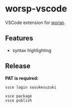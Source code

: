 # worsp-vscode

VSCode extension for [worsp](https://github.com/sosukesuzuki/worsp).

## Features

- syntax highlighting

## Release

**PAT is required:**

```
vsce login sosukesuzuki
```

```
vsce package
vsce publish
```
